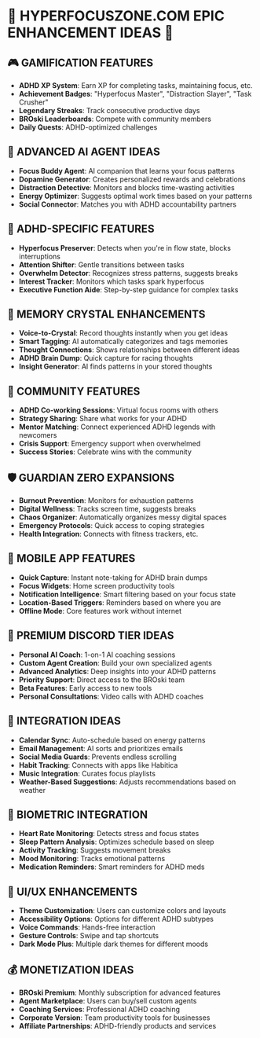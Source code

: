 # 🚀 HYPERFOCUSZONE.COM EPIC ENHANCEMENT IDEAS 🚀

## 🎮 GAMIFICATION FEATURES

- **ADHD XP System**: Earn XP for completing tasks, maintaining focus, etc.
- **Achievement Badges**: "Hyperfocus Master", "Distraction Slayer", "Task Crusher"
- **Legendary Streaks**: Track consecutive productive days
- **BROski Leaderboards**: Compete with community members
- **Daily Quests**: ADHD-optimized challenges

## 🤖 ADVANCED AI AGENT IDEAS

- **Focus Buddy Agent**: AI companion that learns your focus patterns
- **Dopamine Generator**: Creates personalized rewards and celebrations
- **Distraction Detective**: Monitors and blocks time-wasting activities
- **Energy Optimizer**: Suggests optimal work times based on your patterns
- **Social Connector**: Matches you with ADHD accountability partners

## 🧠 ADHD-SPECIFIC FEATURES

- **Hyperfocus Preserver**: Detects when you're in flow state, blocks interruptions
- **Attention Shifter**: Gentle transitions between tasks
- **Overwhelm Detector**: Recognizes stress patterns, suggests breaks
- **Interest Tracker**: Monitors which tasks spark hyperfocus
- **Executive Function Aide**: Step-by-step guidance for complex tasks

## 💎 MEMORY CRYSTAL ENHANCEMENTS

- **Voice-to-Crystal**: Record thoughts instantly when you get ideas
- **Smart Tagging**: AI automatically categorizes and tags memories
- **Thought Connections**: Shows relationships between different ideas
- **ADHD Brain Dump**: Quick capture for racing thoughts
- **Insight Generator**: AI finds patterns in your stored thoughts

## 🌟 COMMUNITY FEATURES

- **ADHD Co-working Sessions**: Virtual focus rooms with others
- **Strategy Sharing**: Share what works for your ADHD
- **Mentor Matching**: Connect experienced ADHD legends with newcomers
- **Crisis Support**: Emergency support when overwhelmed
- **Success Stories**: Celebrate wins with the community

## 🛡️ GUARDIAN ZERO EXPANSIONS

- **Burnout Prevention**: Monitors for exhaustion patterns
- **Digital Wellness**: Tracks screen time, suggests breaks
- **Chaos Organizer**: Automatically organizes messy digital spaces
- **Emergency Protocols**: Quick access to coping strategies
- **Health Integration**: Connects with fitness trackers, etc.

## 📱 MOBILE APP FEATURES

- **Quick Capture**: Instant note-taking for ADHD brain dumps
- **Focus Widgets**: Home screen productivity tools
- **Notification Intelligence**: Smart filtering based on your focus state
- **Location-Based Triggers**: Reminders based on where you are
- **Offline Mode**: Core features work without internet

## 🎯 PREMIUM DISCORD TIER IDEAS

- **Personal AI Coach**: 1-on-1 AI coaching sessions
- **Custom Agent Creation**: Build your own specialized agents
- **Advanced Analytics**: Deep insights into your ADHD patterns
- **Priority Support**: Direct access to the BROski team
- **Beta Features**: Early access to new tools
- **Personal Consultations**: Video calls with ADHD coaches

## 🚀 INTEGRATION IDEAS

- **Calendar Sync**: Auto-schedule based on energy patterns
- **Email Management**: AI sorts and prioritizes emails
- **Social Media Guards**: Prevents endless scrolling
- **Habit Tracking**: Connects with apps like Habitica
- **Music Integration**: Curates focus playlists
- **Weather-Based Suggestions**: Adjusts recommendations based on weather

## 🧬 BIOMETRIC INTEGRATION

- **Heart Rate Monitoring**: Detects stress and focus states
- **Sleep Pattern Analysis**: Optimizes schedule based on sleep
- **Activity Tracking**: Suggests movement breaks
- **Mood Monitoring**: Tracks emotional patterns
- **Medication Reminders**: Smart reminders for ADHD meds

## 🎨 UI/UX ENHANCEMENTS

- **Theme Customization**: Users can customize colors and layouts
- **Accessibility Options**: Options for different ADHD subtypes
- **Voice Commands**: Hands-free interaction
- **Gesture Controls**: Swipe and tap shortcuts
- **Dark Mode Plus**: Multiple dark themes for different moods

## 💰 MONETIZATION IDEAS

- **BROski Premium**: Monthly subscription for advanced features
- **Agent Marketplace**: Users can buy/sell custom agents
- **Coaching Services**: Professional ADHD coaching
- **Corporate Version**: Team productivity tools for businesses
- **Affiliate Partnerships**: ADHD-friendly products and services
